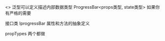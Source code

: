 <> 泛型可以定义描述内部数据类型
ProgressBar<props类型, state类型>
如果你有严格的需要

接口类 IprogressBar
属性和方法的抽象定义

propTypes 两个都做